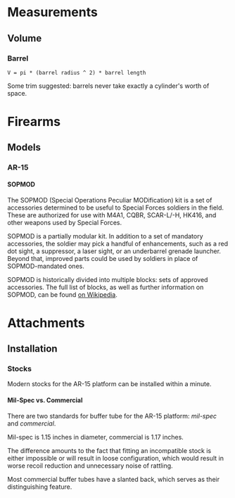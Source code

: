 # Measurements


## Volume


### Barrel

`V = pi * (barrel radius ^ 2) * barrel length`

Some trim suggested: barrels never take exactly a cylinder's worth of space.


# Firearms

## Models

### AR-15

#### SOPMOD

The SOPMOD (Special Operations Peculiar MODification) kit is a set of accessories determined to be useful to Special Forces soldiers in the field. These are authorized for use with M4A1, CQBR, SCAR-L/-H, HK416, and other weapons used by Special Forces.

SOPMOD is a partially modular kit. In addition to a set of mandatory accessories, the soldier may pick a handful of enhancements, such as a red dot sight, a suppressor, a laser sight, or an underbarrel grenade launcher. Beyond that, improved parts could be used by soldiers in place of SOPMOD-mandated ones.

SOPMOD is historically divided into multiple blocks: sets of approved accessories. The full list of blocks, as well as further information on SOPMOD, can be found [on Wikipedia](https://en.wikipedia.org/wiki/SOPMOD).


# Attachments

## Installation


### Stocks

Modern stocks for the AR-15 platform can be installed within a minute.


#### Mil-Spec vs. Commercial

There are two standards for buffer tube for the AR-15 platform: *mil-spec* and *commercial*.

Mil-spec is 1.15 inches in diameter, commercial is 1.17 inches.

The difference amounts to the fact that fitting an incompatible stock is either impossible or will result in loose configuration, which would result in worse recoil reduction and unnecessary noise of rattling.

Most commercial buffer tubes have a slanted back, which serves as their distinguishing feature.